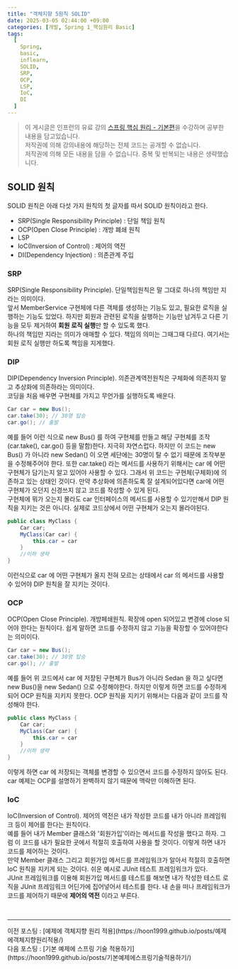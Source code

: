 ```yaml
---
title: "객체지향 5원칙 SOLID"
date: 2025-03-05 02:44:00 +09:00
categories: [개발, Spring 1_핵심원리 Basic]
tags:
  [
    Spring,
    basic,
    inflearn,
    SOLID,
    SRP,
    OCP,
    LSP,
    IoC,
    DI
  ]
---
```


> 이 게시글은 인프런의 유료 강의 [스프링 핵심 원리 - 기본편](https://www.inflearn.com/course/%EC%8A%A4%ED%94%84%EB%A7%81-%ED%95%B5%EC%8B%AC-%EC%9B%90%EB%A6%AC-%EA%B8%B0%EB%B3%B8%ED%8E%B8)을 수강하며 공부한 내용을 담고있습니다.<br>
> 저작권에 의해 강의내용에 해당하는 전체 코드는 공개할 수 없습니다. <br>
> 저작권에 의해 모든 내용을 담을 수 없습니다. 중복 및 반복되는 내용은 생략했습니다.<br>


## SOLID 원칙
SOLID 원칙은 아래 다섯 가지 원칙의 첫 글자를 따서 SOLID 원칙이라고 한다.
- SRP(Single Responsibility Principle) : 단일 책임 원칙
- OCP(Open Close Principle) : 개방 폐쇄 원칙
- LSP
- IoC(Inversion of Control) : 제어의 역전
- DI(Dependency Injection) : 의존관계 주입

### SRP
SRP(Single Responsibility Principle). 단일책임원칙은 말 그대로 하나의 책임만 지라는 의미이다.<br>
앞서 MemberService 구현체에 다른 객체를 생성하는 기능도 있고, 필요한 로직을 실행하는 기능도 있었다.
하지만 회원과 관련된 로직을 실행하는 기능만 남겨두고 다른 기능을 모두 제거하여 **회원 로직 실행**만 할 수 있도록 했다.<br>
하나의 책임만 지라는 의미가 애매할 수 있다. 책임의 의미는 그때그때 다르다. 여기서는 회원 로직 실행만 하도록 책임을 지게했다.<br>

### DIP
DIP(Dependency Inversion Principle). 의존관계역전원칙은 구체화에 의존하지 말고 추상화에 의존하라는 의미이다.<br>
코딩을 처음 배우면 구현체를 가지고 무언가를 실행하도록 배운다.
``` java
Car car = new Bus();
car.take(30); // 30명 탑승
car.go(); // 출발
```
예를 들어 이런 식으로 new Bus() 를 하여 구현체를 만들고 해당 구현체를 조작(car.take(), car.go() 등을 말함)한다. 지극히 자연스럽다. 하지만 이 코드는 new Bus() 가 아니라 new Sedan() 이 오면 세단에는 30명이 탈 수 없기 때문에 조작부분을 수정해주어야 한다. 또한 car.take() 라는 메서드를 사용하기 위해서는 car 에 어떤 구현체가 담기는지 알고 있어야 사용할 수 있다. 그래서 위 코드는 구현체(구체화)에 의존하고 있는 상태인 것이다. 만약 추상화에 의존하도록 잘 설계되어있다면 car에 어떤 구현체가 오던지 신경쓰지 않고 코드를 작성할 수 있게 된다.<br>
구현체에 뭐가 오는지 몰라도 car 인터페이스의 메서드를 사용할 수 있기만해서 DIP 원칙을 지키는 것은 아니다. 실제로 코드상에서 어떤 구현체가 오는지 몰라야된다.

``` java
public class MyClass {
    Car car;
    MyClass(Car car) {
        this.car = car
    }
    //이하 생략
}
```
이런식으로 car 에 어떤 구현체가 올지 전혀 모르는 상태에서 car 의 메서드를 사용할 수 있어야 DIP 원칙을 잘 지키는 것이다.

### OCP
OCP(Open Close Principle). 개방페쇄원칙. 확장에 open 되어있고 변경에 close 되어야 한다는 원칙이다. 쉽게 말하면 코드를 수정하지 않고 기능을 확장할 수 있어야한다는 의미이다.<br>
``` java
Car car = new Bus();
car.take(30); // 30명 탑승
car.go(); // 출발
```
예를 들어 위 코드에서 car 에 저장된 구현체가 Bus가 아니라 Sedan 을 하고 싶다면 new Bus()을 new Sedan() 으로 수정해야한다. 하지만 이렇게 하면 코드를 수정하게 되어 OCP 원칙을 지키지 못한다. OCP 원칙을 지키기 위해서는 다음과 같이 코드를 작성해야 한다.

``` java
public class MyClass {
    Car car;
    MyClass(Car car) {
        this.car = car
    }
    //이하 생략
}
```
이렇게 하면 car 에 저장되는 객체를 변경할 수 있으면서 코드를 수정하지 않아도 된다.<br>
car 예제는 OCP를 설명하기 완벽하지 않기 때문에 맥락만 이해하면 된다.<br>

### IoC
IoC(Inversion of Control). 제어의 역전은 내가 작성한 코드를 내가 아니라 프레임워크 등이 제어를 한다는 원칙이다.<br>
예를 들어 내가 Member 클래스와 '회원가입'이라는 메서드를 작성을 했다고 하자. 그럼 이 코드를 내가 필요한 곳에서 적절히 호출하여 사용을 할 것이다. 이렇게 하면 내가 코드를 제어하는 것이다. <br>
만약 Member 클래스 그리고 회원가입 메서드를 프레임워크가 알아서 적절히 호출하면 IoC 원칙을 지키게 되는 것이다. 쉬운 예시로 JUnit 테스트 프레임워크가 있다.<br>
JUnit 프레임워크를 이용해 회원가입 메서드를 테스트를 해보면 내가 작성한 테스트 로직을 JUnit 프레임워크 어딘가에 집어넣어서 테스트를 한다. 내 손을 떠나 프레임워크가 코드를 제어하기 때문에 **제어의 역전** 이라고 부른다.


<br>
<hr>
이전 포스팅 : [예제에 객체지향 원리 적용](https://hoon1999.github.io/posts/예제에객체지향원리적용/)<br>
다음 포스팅 : [기본 예제에 스프링 기술 적용하기](https://hoon1999.github.io/posts/기본예제에스프링기술적용하기/)<br>